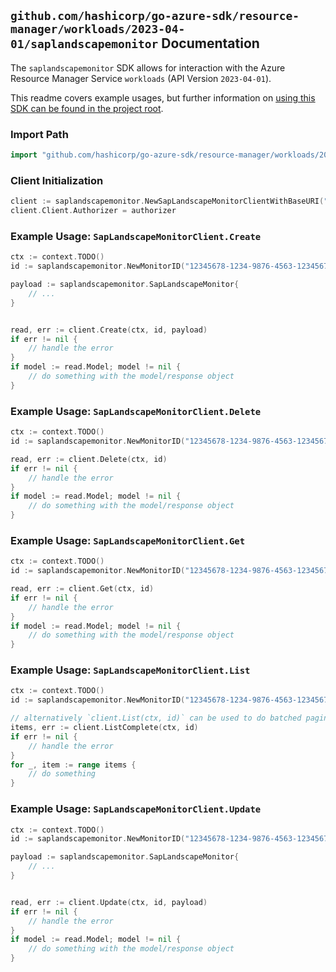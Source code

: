 
## `github.com/hashicorp/go-azure-sdk/resource-manager/workloads/2023-04-01/saplandscapemonitor` Documentation

The `saplandscapemonitor` SDK allows for interaction with the Azure Resource Manager Service `workloads` (API Version `2023-04-01`).

This readme covers example usages, but further information on [using this SDK can be found in the project root](https://github.com/hashicorp/go-azure-sdk/tree/main/docs).

### Import Path

```go
import "github.com/hashicorp/go-azure-sdk/resource-manager/workloads/2023-04-01/saplandscapemonitor"
```


### Client Initialization

```go
client := saplandscapemonitor.NewSapLandscapeMonitorClientWithBaseURI("https://management.azure.com")
client.Client.Authorizer = authorizer
```


### Example Usage: `SapLandscapeMonitorClient.Create`

```go
ctx := context.TODO()
id := saplandscapemonitor.NewMonitorID("12345678-1234-9876-4563-123456789012", "example-resource-group", "monitorValue")

payload := saplandscapemonitor.SapLandscapeMonitor{
	// ...
}


read, err := client.Create(ctx, id, payload)
if err != nil {
	// handle the error
}
if model := read.Model; model != nil {
	// do something with the model/response object
}
```


### Example Usage: `SapLandscapeMonitorClient.Delete`

```go
ctx := context.TODO()
id := saplandscapemonitor.NewMonitorID("12345678-1234-9876-4563-123456789012", "example-resource-group", "monitorValue")

read, err := client.Delete(ctx, id)
if err != nil {
	// handle the error
}
if model := read.Model; model != nil {
	// do something with the model/response object
}
```


### Example Usage: `SapLandscapeMonitorClient.Get`

```go
ctx := context.TODO()
id := saplandscapemonitor.NewMonitorID("12345678-1234-9876-4563-123456789012", "example-resource-group", "monitorValue")

read, err := client.Get(ctx, id)
if err != nil {
	// handle the error
}
if model := read.Model; model != nil {
	// do something with the model/response object
}
```


### Example Usage: `SapLandscapeMonitorClient.List`

```go
ctx := context.TODO()
id := saplandscapemonitor.NewMonitorID("12345678-1234-9876-4563-123456789012", "example-resource-group", "monitorValue")

// alternatively `client.List(ctx, id)` can be used to do batched pagination
items, err := client.ListComplete(ctx, id)
if err != nil {
	// handle the error
}
for _, item := range items {
	// do something
}
```


### Example Usage: `SapLandscapeMonitorClient.Update`

```go
ctx := context.TODO()
id := saplandscapemonitor.NewMonitorID("12345678-1234-9876-4563-123456789012", "example-resource-group", "monitorValue")

payload := saplandscapemonitor.SapLandscapeMonitor{
	// ...
}


read, err := client.Update(ctx, id, payload)
if err != nil {
	// handle the error
}
if model := read.Model; model != nil {
	// do something with the model/response object
}
```
